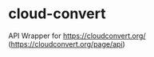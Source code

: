 cloud-convert
=============

API Wrapper for https://cloudconvert.org/ (https://cloudconvert.org/page/api)
